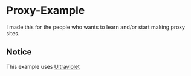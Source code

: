 # Proxy-Example
I made this for the people who wants to learn and/or start making proxy sites.

## Notice
This example uses [Ultraviolet](https://github.com/titaniumnetwork-dev/Ultraviolet)
